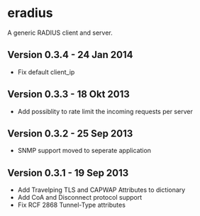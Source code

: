 eradius
=======

A generic RADIUS client and server.

Version 0.3.4 - 24 Jan 2014
---------------------------

* Fix default client_ip

Version 0.3.3 - 18 Okt 2013
---------------------------

* Add possiblity to rate limit the incoming requests per server

Version 0.3.2 - 25 Sep 2013
---------------------------

* SNMP support moved to seperate application

Version 0.3.1 - 19 Sep 2013
---------------------------

* Add Travelping TLS and CAPWAP Attributes to dictionary
* Add CoA and Disconnect protocol support
* Fix RCF 2868 Tunnel-Type attributes
